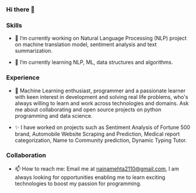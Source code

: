 ### Hi there 👋

<!--
**nehamehta2110/nehamehta2110** is a ✨ _special_ ✨ repository because its `README.md` (this file) appears on your GitHub profile.-->

### Skills

- 🔭 I’m currently working on Natural Language Processing (NLP) project on machine translation model, sentiment analysis and text summarization. 

- 🌱 I’m currently learning NLP, ML, data structures and algorithms.

### Experience

- 💬 Machine Learning enthusiast, programmer and a passionate learner with keen interest in development and solving real life problems, who's always willing to learn and work across technologies and domains. Ask me about collaborating and open source projects on python programming and data science.

- ✨ I have worked on projects such as Sentiment Analysis of Fortune 500 brand, Automobile Website Scraping and Prediction, Medical report categorization, Name to Community prediction, Dynamic Typing Tutor. 

### Collaboration

- 📫 How to reach me: Email me at nainamehta2110@gmail.com, I am always looking for opportunities enabling me to learn exciting technologies to boost my passion for programming.

